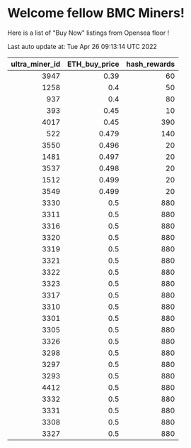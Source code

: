 # Welcome fellow BMC Miners!
Here is a list of "Buy Now" listings from Opensea floor !


Last auto update at: Tue Apr 26 09:13:14 UTC 2022


|   ultra_miner_id |   ETH_buy_price |   hash_rewards |
|-----------------:|----------------:|---------------:|
|             3947 |           0.39  |             60 |
|             1258 |           0.4   |             50 |
|              937 |           0.4   |             80 |
|              393 |           0.45  |             10 |
|             4017 |           0.45  |            390 |
|              522 |           0.479 |            140 |
|             3550 |           0.496 |             20 |
|             1481 |           0.497 |             20 |
|             3537 |           0.498 |             20 |
|             1512 |           0.499 |             20 |
|             3549 |           0.499 |             20 |
|             3330 |           0.5   |            880 |
|             3311 |           0.5   |            880 |
|             3316 |           0.5   |            880 |
|             3320 |           0.5   |            880 |
|             3319 |           0.5   |            880 |
|             3321 |           0.5   |            880 |
|             3322 |           0.5   |            880 |
|             3323 |           0.5   |            880 |
|             3317 |           0.5   |            880 |
|             3310 |           0.5   |            880 |
|             3301 |           0.5   |            880 |
|             3305 |           0.5   |            880 |
|             3326 |           0.5   |            880 |
|             3298 |           0.5   |            880 |
|             3297 |           0.5   |            880 |
|             3293 |           0.5   |            880 |
|             4412 |           0.5   |            880 |
|             3332 |           0.5   |            880 |
|             3331 |           0.5   |            880 |
|             3308 |           0.5   |            880 |
|             3327 |           0.5   |            880 |